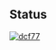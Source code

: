 ## Status

[![dcf77](https://catalog.flipperzero.one/application/dcf77/widget)](https://catalog.flipperzero.one/application/dcf77/page)